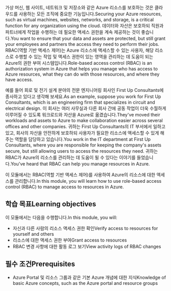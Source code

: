 <span data-ttu-id="daa9b-101">가상 머신, 웹 사이트, 네트워크 및 저장소와 같은 Azure 리소스를 보호하는 것은 클라우드를 사용하는 모든 조직에 중요한 기능입니다.</span><span class="sxs-lookup"><span data-stu-id="daa9b-101">Securing your Azure resources, such as virtual machines, websites, networks, and storage, is a critical function for any organization using the cloud.</span></span> <span data-ttu-id="daa9b-102">데이터와 자산은 보호하되 직원과 파트너에게 작업을 수행하는 데 필요한 액세스 권한을 계속 제공하는 것이 좋습니다.</span><span class="sxs-lookup"><span data-stu-id="daa9b-102">You want to ensure that your data and assets are protected, but still grant your employees and partners the access they need to perform their jobs.</span></span> <span data-ttu-id="daa9b-103">RBAC(역할 기반 액세스 제어)는 Azure 리소스에 액세스할 수 있는 사용자, 해당 리소스로 수행할 수 있는 작업 및 액세스 권한이 있는 영역을 관리하는 데 도움이 되는 Azure의 권한 부여 시스템입니다.</span><span class="sxs-lookup"><span data-stu-id="daa9b-103">Role-based access control (RBAC) is an authorization system in Azure that helps you manage who has access to Azure resources, what they can do with those resources, and where they have access.</span></span>

<span data-ttu-id="daa9b-104">예를 들어 회로 및 전기 설계 분야의 전문 엔지니어링 회사인 First Up Consultants에 종사하고 있다고 생각해 보세요.</span><span class="sxs-lookup"><span data-stu-id="daa9b-104">As an example, suppose you work for First Up Consultants, which is an engineering firm that specializes in circuit and electrical design.</span></span> <span data-ttu-id="daa9b-105">이 회사는 여러 사무실과 다른 회사 간에 공동 작업이 더욱 수월하게 이루어질 수 있도록 워크로드와 자산을 Azure로 옮겼습니다.</span><span class="sxs-lookup"><span data-stu-id="daa9b-105">They've moved their workloads and assets to Azure to make collaboration easier across several offices and other companies.</span></span> <span data-ttu-id="daa9b-106">귀하는 First Up Consultants의 IT 부서에서 일하고 있고, 회사의 자산을 안전하게 보호하되 사용자가 필요한 리소스에 액세스할 수 있게 해주는 역할을 담당하고 있습니다.</span><span class="sxs-lookup"><span data-stu-id="daa9b-106">You work in the IT department at First Up Consultants, where you are responsible for keeping the company's assets secure, but still allowing users to access the resources they need.</span></span> <span data-ttu-id="daa9b-107">귀하는 RBAC가 Azure의 리소스를 관리하는 데 도움이 될 수 있다는 이야기를 들었습니다.</span><span class="sxs-lookup"><span data-stu-id="daa9b-107">You've heard that RBAC can help you manage resources in Azure.</span></span>

<span data-ttu-id="daa9b-108">이 모듈에서는 RBAC(역할 기반 액세스 제어)를 사용하여 Azure의 리소스에 대한 액세스를 관리합니다.</span><span class="sxs-lookup"><span data-stu-id="daa9b-108">In this module, you will learn how to use role-based access control (RBAC) to manage access to resources in Azure.</span></span>

## <a name="learning-objectives"></a><span data-ttu-id="daa9b-109">학습 목표</span><span class="sxs-lookup"><span data-stu-id="daa9b-109">Learning objectives</span></span>

<span data-ttu-id="daa9b-110">이 모듈에서는 다음을 수행합니다.</span><span class="sxs-lookup"><span data-stu-id="daa9b-110">In this module, you will:</span></span>

- <span data-ttu-id="daa9b-111">자신과 다른 사람의 리소스 액세스 권한 확인</span><span class="sxs-lookup"><span data-stu-id="daa9b-111">Verify access to resources for yourself and others</span></span>
- <span data-ttu-id="daa9b-112">리소스에 대한 액세스 권한 부여</span><span class="sxs-lookup"><span data-stu-id="daa9b-112">Grant access to resources</span></span>
- <span data-ttu-id="daa9b-113">RBAC 변경 사항에 대한 활동 로그 보기</span><span class="sxs-lookup"><span data-stu-id="daa9b-113">View activity logs of RBAC changes</span></span>

## <a name="prerequisites"></a><span data-ttu-id="daa9b-114">필수 조건</span><span class="sxs-lookup"><span data-stu-id="daa9b-114">Prerequisites</span></span>

- <span data-ttu-id="daa9b-115">Azure Portal 및 리소스 그룹과 같은 기본 Azure 개념에 대한 지식</span><span class="sxs-lookup"><span data-stu-id="daa9b-115">Knowledge of basic Azure concepts, such as the Azure portal and resource groups</span></span>
